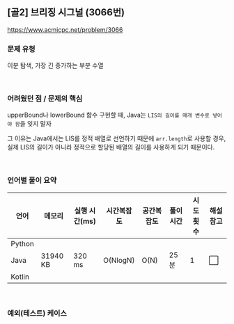 ## [골2] 브리징 시그널 (3066번)

https://www.acmicpc.net/problem/3066

### 문제 유형

이분 탐색, 가장 긴 증가하는 부분 수열

<br>

### 어려웠던 점 / 문제의 핵심

upperBound나 lowerBound 함수 구현할 때, Java는 `LIS의 길이를 매개 변수로 넣어야 함`을 잊지 말자

그 이유는 Java에서는 LIS를 정적 배열로 선언하기 때문에 `arr.length`로 사용할 경우, 실제 LIS의 길이가 아니라 정적으로 할당된 배열의 길이를 사용하게 되기 때문이다. 

<br>

### 언어별 풀이 요약

| 언어   | 메모리   | 실행 시간(ms) | 시간복잡도 | 공간복잡도 | 풀이 시간 | 시도 횟수 | 해설 참고            |
| ------ | -------- | ------------- | ---------- | ---------- | --------- | --------- | -------------------- |
| Python |          |               |            |            |           |           |                      |
| Java   | 31940 KB | 320 ms        | O(NlogN)   | O(N)       | 25분      | 1         | :white_large_square: |
| Kotlin |          |               |            |            |           |           |                      |

<br>

### 예외(테스트) 케이스

```
```

